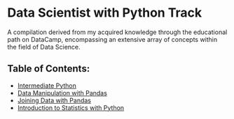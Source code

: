 # Data Scientist with Python Track
A compilation derived from my acquired knowledge through the educational path on DataCamp, encompassing an extensive array of concepts within the field of Data Science.

## Table of Contents:
- <a href="https://github.com/anxta/Data-Scientist-with-Python-Track/tree/main/Intermediate%20Python">Intermediate Python</a>
- <a href="https://github.com/anxta/Data-Scientist-with-Python-Track/tree/main/Data%20Manipulation%20with%20Pandas" > Data Manipulation with Pandas </a>
- <a href="https://github.com/anxta/Data-Scientist-with-Python-Track/tree/main/Joining%20Data%20with%20Pandas" > Joining Data with Pandas </a>
- <a href="https://github.com/anxta/Data-Scientist-with-Python-Track/tree/main/Introduction%20to%20Statistics%20with%20Python/datasets" > Introduction to Statistics with Python </a>
